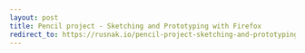 ```yaml
---
layout: post
title: Pencil project - Sketching and Prototyping with Firefox
redirect_to: https://rusnak.io/pencil-project-sketching-and-prototyping-with-firefox/
---
```

